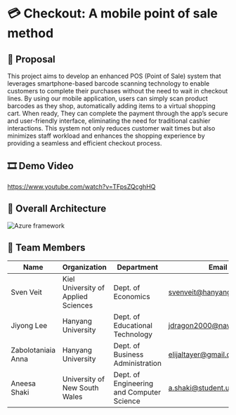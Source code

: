 # 💳 Checkout: A mobile point of sale method

## 📝 Proposal
This project aims to develop an enhanced POS (Point of Sale) system that leverages smartphone-based barcode scanning technology to enable customers to complete their purchases without the need to wait in checkout lines. By using our mobile application, users can simply scan product barcodes as they shop, automatically adding items to a virtual shopping cart. When ready, They can complete the payment through the app’s secure and user-friendly interface, eliminating the need for traditional cashier interactions. This system not only reduces customer wait times but also minimizes staff workload and enhances the shopping experience by providing a seamless and efficient checkout process.

## 🎞️ Demo Video
https://www.youtube.com/watch?v=TFpsZQcghHQ

## 📐 Overall Architecture
![Azure framework](https://github.com/user-attachments/assets/5b958a10-9319-4840-85f8-bf5fd817d384)

## 👥 Team Members
| Name                | Organization                        | Department                                | Email                          |
|---------------------|-------------------------------------|------------------------------------------|--------------------------------|
| Sven Veit          | Kiel University of Applied Sciences | Dept. of Economics                       | svenveit@hanyang.ac.kr        |
| Jiyong Lee         | Hanyang University                  | Dept. of Educational Technology          | jdragon2000@naver.com         |
| Zabolotaniaia Anna | Hanyang University                  | Dept. of Business Administration          | elijaltayer@gmail.com         |
| Aneesa Shaki       | University of New South Wales       | Dept. of Engineering and Computer Science | a.shaki@student.unsw.edu.au  |
